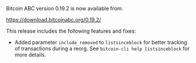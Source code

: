 Bitcoin ABC version 0.19.2 is now available from:

  <https://download.bitcoinabc.org/0.19.2/>

This release includes the following features and fixes:
 - Added parameter `include_removed` to `listsinceblock` for better tracking of
   transactions during a reorg. See `bitcoin-cli help listsinceblock` for more
   details.
